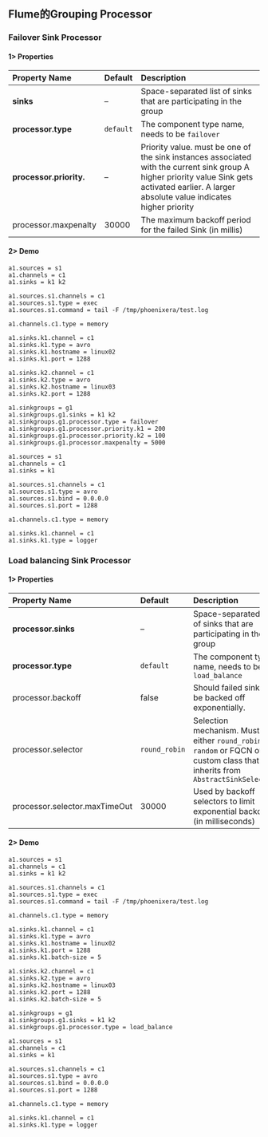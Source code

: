 ## **Flume的Grouping Processor**

### Failover Sink Processor

#### 1> Properties

| Property Name                     | Default   | Description                                                  |
| :-------------------------------- | :-------- | :----------------------------------------------------------- |
| **sinks**                         | –         | Space-separated list of sinks that are participating in the group |
| **processor.type**                | `default` | The component type name, needs to be `failover`              |
| **processor.priority.<sinkName>** | –         | Priority value. <sinkName> must be one of the sink instances associated with the current sink group A higher priority value Sink gets activated earlier. A larger absolute value indicates higher priority |
| processor.maxpenalty              | 30000     | The maximum backoff period for the failed Sink (in millis)   |

#### 2> Demo

```properties
a1.sources = s1
a1.channels = c1
a1.sinks = k1 k2

a1.sources.s1.channels = c1
a1.sources.s1.type = exec
a1.sources.s1.command = tail -F /tmp/phoenixera/test.log

a1.channels.c1.type = memory

a1.sinks.k1.channel = c1
a1.sinks.k1.type = avro
a1.sinks.k1.hostname = linux02
a1.sinks.k1.port = 1288

a1.sinks.k2.channel = c1
a1.sinks.k2.type = avro
a1.sinks.k2.hostname = linux03
a1.sinks.k2.port = 1288

a1.sinkgroups = g1
a1.sinkgroups.g1.sinks = k1 k2
a1.sinkgroups.g1.processor.type = failover
a1.sinkgroups.g1.processor.priority.k1 = 200
a1.sinkgroups.g1.processor.priority.k2 = 100
a1.sinkgroups.g1.processor.maxpenalty = 5000
```

```properties
a1.sources = s1
a1.channels = c1
a1.sinks = k1

a1.sources.s1.channels = c1
a1.sources.s1.type = avro
a1.sources.s1.bind = 0.0.0.0
a1.sources.s1.port = 1288

a1.channels.c1.type = memory

a1.sinks.k1.channel = c1
a1.sinks.k1.type = logger
```

### Load balancing Sink Processor

#### 1> Properties

| Property Name                 | Default       | Description                                                  |
| :---------------------------- | :------------ | :----------------------------------------------------------- |
| **processor.sinks**           | –             | Space-separated list of sinks that are participating in the group |
| **processor.type**            | `default`     | The component type name, needs to be `load_balance`          |
| processor.backoff             | false         | Should failed sinks be backed off exponentially.             |
| processor.selector            | `round_robin` | Selection mechanism. Must be either `round_robin`, `random` or FQCN of custom class that inherits from `AbstractSinkSelector` |
| processor.selector.maxTimeOut | 30000         | Used by backoff selectors to limit exponential backoff (in milliseconds) |

#### 2> Demo

```properties
a1.sources = s1
a1.channels = c1
a1.sinks = k1 k2

a1.sources.s1.channels = c1
a1.sources.s1.type = exec
a1.sources.s1.command = tail -F /tmp/phoenixera/test.log

a1.channels.c1.type = memory

a1.sinks.k1.channel = c1
a1.sinks.k1.type = avro
a1.sinks.k1.hostname = linux02
a1.sinks.k1.port = 1288
a1.sinks.k1.batch-size = 5

a1.sinks.k2.channel = c1
a1.sinks.k2.type = avro
a1.sinks.k2.hostname = linux03
a1.sinks.k2.port = 1288
a1.sinks.k2.batch-size = 5

a1.sinkgroups = g1
a1.sinkgroups.g1.sinks = k1 k2
a1.sinkgroups.g1.processor.type = load_balance
```

```properties
a1.sources = s1
a1.channels = c1
a1.sinks = k1

a1.sources.s1.channels = c1
a1.sources.s1.type = avro
a1.sources.s1.bind = 0.0.0.0
a1.sources.s1.port = 1288

a1.channels.c1.type = memory

a1.sinks.k1.channel = c1
a1.sinks.k1.type = logger
```


